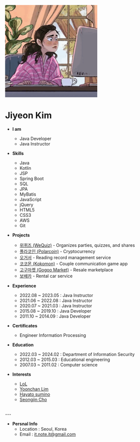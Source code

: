 <img src="https://github.com/it-note/it-note.github.io/blob/main/resources/yao.gif?raw=true" width="300px">

# Jiyeon Kim

- **I am**
  - Java Developer
  - Java Instructor
  
- **Skills**
  - Java
  - Kotlin
  - JSP
  - Spring Boot
  - SQL
  - JPA
  - MyBatis
  - JavaScript
  - jQuery
  - HTML5
  - CSS3
  - AWS
  - Git

- **Projects**
  - [위퀴즈 (WeQuiz)](https://papago.naver.com/) - Organizes parties, quizzes, and shares
  - [폴라코인 (Polarcoin)](https://papago.naver.com/) - Cryptocurrency
  - [오거서](https://papago.naver.com/) - Reading record management service
  - [코코몬 (Kokomon)](https://papago.naver.com/) - Couple communication game app
  - [고구마켓 (Gogoo Market)](https://papago.naver.com/) - Resale marketplace
  - [보배카](https://papago.naver.com/) - Rental car service

- **Experience**
  - 2022.08 ~ 2023.05 : Java Instructor
  - 2021.06 ~ 2022.08 : Java Instructor
  - 2020.07 ~ 2021.03 : Java Instructor
  - 2015.08 ~ 2019.10 : Java Developer
  - 2011.10 ~ 2014.09 : Java Developer

- **Certificates**
  - Engineer Information Processing
  
- **Education**
  - 2022.03 ~ 2024.02 : Department of Information Security
  - 2012.03 ~ 2015.03 : Educational engineering
  - 2007.03 ~ 2011.02 : Computer science

- **Interests**
  - [LoL](https://www.leagueoflegends.com/en-us/)
  - [Yoonchan Lim](https://www.youtube.com/watch?v=rlt0hi4VxIw&list=PLEQ0hp9avWWF2uZCkzh0M4RSmDN7FiTTZ&ab_channel=TheCliburn)
  - [Hayato sumino](https://hayatosum.com/)
  - [Seongjin Cho](https://www.youtube.com/results?search_query=sungjin+cho)
<br>
---

- **Persnal Info**
  - Location : Seoul, Korea
  - Email : it.note.it@gmail.com
